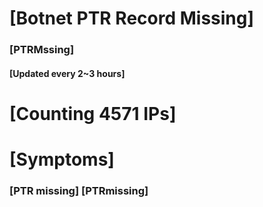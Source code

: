 # [Botnet PTR Record Missing]
### [PTRMssing]
#### [Updated every 2~3 hours]

# [Counting 4571 IPs]

# [Symptoms] 
###   [PTR missing] [PTRmissing]
